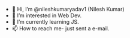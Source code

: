 - 👋 Hi, I’m @nileshkumaryadav1 (Nilesh Kumar)
- 👀 I’m interested in Web Dev.
- 🌱 I’m currently learning JS.
- 📫 How to reach me- just sent a e-mail.
<!---
nileshkumaryadav1/nileshkumaryadav1 is a ✨ special ✨ repository because its `README.md` (this file) appears on your GitHub profile.
You can click the Preview link to take a look at your changes.
--->
